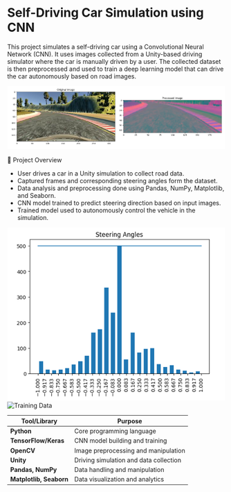 # Self-Driving Car Simulation using CNN

This project simulates a self-driving car using a Convolutional Neural Network (CNN). It uses images collected from a Unity-based driving simulator where the car is manually driven by a user. The collected dataset is then preprocessed and used to train a deep learning model that can drive the car autonomously based on road images.

![Training Data](3.png)

📌 Project Overview
* User drives a car in a Unity simulation to collect road data.
* Captured frames and corresponding steering angles form the dataset.
* Data analysis and preprocessing done using Pandas, NumPy, Matplotlib, and Seaborn.
* CNN model trained to predict steering direction based on input images.
* Trained model used to autonomously control the vehicle in the simulation.

![Training Data](2.png)
![Training Data](1.png)

| Tool/Library            | Purpose                                |
| ----------------------- | -------------------------------------- |
| **Python**              | Core programming language              |
| **TensorFlow/Keras**    | CNN model building and training        |
| **OpenCV**              | Image preprocessing and manipulation   |
| **Unity**               | Driving simulation and data collection |
| **Pandas, NumPy**       | Data handling and manipulation         |
| **Matplotlib, Seaborn** | Data visualization and analytics       |

